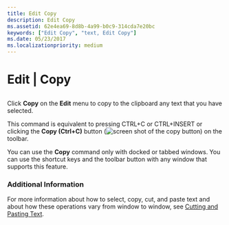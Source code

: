 ```yaml
---
title: Edit Copy
description: Edit Copy
ms.assetid: 62e4ea69-8d8b-4a99-b0c9-314cda7e20bc
keywords: ["Edit Copy", "text, Edit Copy"]
ms.date: 05/23/2017
ms.localizationpriority: medium
---
```


# Edit | Copy


## <span id="ddk_edit_copy_dbg"></span><span id="DDK_EDIT_COPY_DBG"></span>


Click **Copy** on the **Edit** menu to copy to the clipboard any text that you have selected.

This command is equivalent to pressing CTRL+C or CTRL+INSERT or clicking the **Copy (Ctrl+C)** button (![screen shot of the copy button](images/tbcopy.png)) on the toolbar.

You can use the **Copy** command only with docked or tabbed windows. You can use the shortcut keys and the toolbar button with any window that supports this feature.

### <span id="additional_information"></span><span id="ADDITIONAL_INFORMATION"></span>Additional Information

For more information about how to select, copy, cut, and paste text and about how these operations vary from window to window, see [Cutting and Pasting Text](cutting-and-pasting-text.md).

 

 





